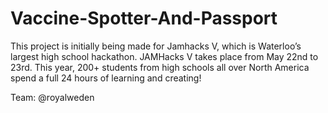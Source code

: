 # Vaccine-Spotter-And-Passport
This project is initially being made for Jamhacks V, which is Waterloo’s largest high school hackathon. JAMHacks V takes place from May 22nd to 23rd. This year, 200+ students from high schools all over North America spend a full 24 hours of learning and creating!

Team: @royalweden
